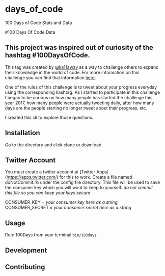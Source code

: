 # days_of_code
100 Days of Code Stats and Data

#100 Days Of Code Data

## This project was inspired out of curiosity of the hashtag #100DaysOfCode.
This tag was created by [@ka11away](https://twitter.com/ka11away) as a way to challenge others
to expand their knowledge in the world of code. For more information on this challenge you can
find that information [here](https://medium.freecodecamp.com/join-the-100daysofcode-556ddb4579e4).

One of the rules of this challenge is to tweet about your progress everyday using the corresponding
hashtag. As I started to participate in this challenge I began to be curious on how many people
has started the challenge this year 2017, how many people were actually tweeting daily,
after how many days are the people starting no longer tweet about their progress, etc.

I created this cli to explore those questions.

## Installation
Go to the directory and click clone or download.

## Twitter Account
You must create a twitter account at [Twitter Apps] (https://apps.twitter.com/) for this to work.
Create a file named doNotCommit.rb under the config file directory.
This file will be used to save the consumer key which you will want to keep to yourself.
*do not commit this file so you can keep your keys secure*

CONSUMER_KEY = *your consumer key here as a string*
CONSUMER_SECRET = *your consumer secret here as a string*



## Usage
Run: 100Days from your terminal  `bin/100days`

## Development


## Contributing

